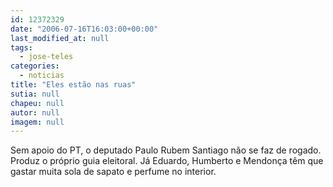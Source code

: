 ```yaml
---
id: 12372329
date: "2006-07-16T16:03:00+00:00"
last_modified_at: null
tags:
  - jose-teles
categories:
  - noticias
title: "Eles estão nas ruas"
sutia: null
chapeu: null
autor: null
imagem: null
---
```

<p><P>Sem apoio do PT, o deputado Paulo Rubem Santiago não se faz de rogado. Produz o próprio guia eleitoral. Já Eduardo, Humberto e Mendonça têm que gastar muita sola de sapato e perfume no interior.</P> </p>
